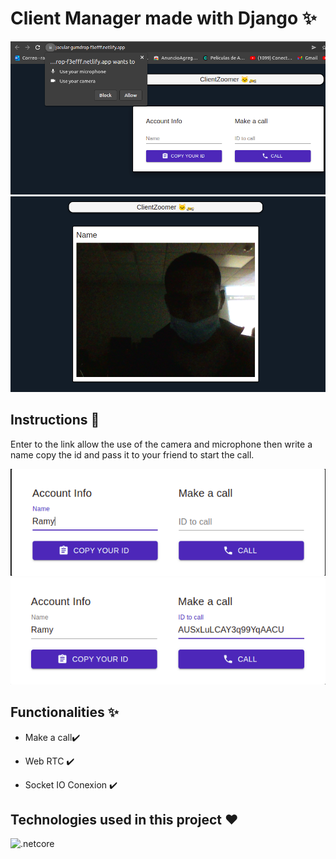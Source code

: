 # Client Manager made with Django ✨
![index](https://github.com/Daniels-not/clientzoomer/blob/master/1.png) 
![list](https://github.com/Daniels-not/clientzoomer/blob/master/2.png)

## Instructions 📑

Enter to the link allow the use of the camera and microphone then write a name copy the id and pass it to your friend to start the call.

![list](https://github.com/Daniels-not/clientzoomer/blob/master/3.png)
![list](https://github.com/Daniels-not/clientzoomer/blob/master/4.png)

## Functionalities ✨

- Make a call✔️

- Web RTC ✔️

- Socket IO Conexion ✔️


## Technologies used in this project ❤️
![.netcore](https://img.shields.io/badge/.NET-5C2D91?style=for-the-badge&logo=.net&logoColor=white)

